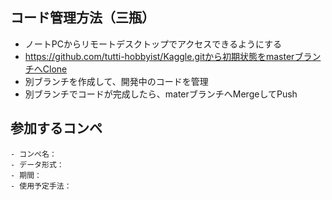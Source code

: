 ## コード管理方法（三瓶）
- ノートPCからリモートデスクトップでアクセスできるようにする
- https://github.com/tutti-hobbyist/Kaggle.gitから初期状態をmasterブランチへClone
- 別ブランチを作成して、開発中のコードを管理
- 別ブランチでコードが完成したら、materブランチへMergeしてPush

## 参加するコンペ
    - コンペ名：
    - データ形式：
    - 期間：
    - 使用予定手法：
